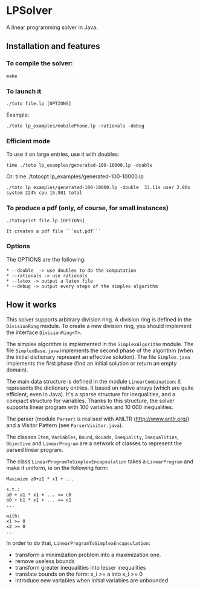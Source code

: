 # LPSolver

A linear programming solver in Java.

## Installation and features

### To compile the solver:

    make   

### To launch it

    ./toto file.lp [OPTIONS]

   Example:
   
    ./toto lp_examples/mobilePhone.lp -rationals -debug


### Efficient mode

To use it on large entries, use it with doubles:

    time ./toto lp_examples/generated-100-10000.lp -double
    
Or:
    time ./totoopt lp_examples/generated-100-10000.lp
    
    
    ./toto lp_examples/generated-100-10000.lp -double  33.11s user 2.80s system 224% cpu 15.981 total


### To produce a pdf (only, of course, for small instances)

    ./totoprint file.lp [OPTIONS]

    It creates a pdf file ```out.pdf```

### Options


The OPTIONS are the following:

    * --double  -> use doubles to do the computation
    * --rationals -> use rationals
    * --latex -> output a latex file
    * --debug -> output every steps of the simplex algorithm


## How it works


This solver supports arbitrary division ring.
A division ring is defined in the ```DivisionRing``` module. To create a new division ring, you should implement the
interface ```DivisionRing<T>```.


The simplex algorithm is implemented in the ```SimplexAlgorithm``` module.
The file ```SimplexBase.java``` implements the second phase of the algorithm (when the initial dictionary represent an
effective solution).
The file ```Simplex.java``` implements the first phase (find an initial solution or return an empty domain).



The main data structure is defined in the module ```LinearCombination```: it represents the dictionary entries.
It based on native arrays (which are quite efficient, even in Java).
It's a sparse structure for inequalities, and a compact structure for variables.
Thanks to this structure, the solver supports linear program with 100 variables and 10 000 inequalities.

The parser (module ```Parser```) is realised with ANLTR (http://www.antlr.org/) and a Visitor Pattern
(see ```ParserVisitor.java```).

The classes ```Item```, ```Variables```, ```Bound```, ```Bounds```, ```Inequality```, ```Inequalities```, ```Objective``` and ```LinearProgram``` are a network of classes to represent the parsed linear program.

The class ```LinearProgramToSimplexEncapsulation``` takes a ```LinearProgram``` and make it uniform, ie on the following form:

    Maximize z0+z1 * x1 + ...
    
    s.t.:
    a0 + a1 * x1 + ... <= c0
    b0 + b1 * x1 + ... <= c1
    ...
    
    with:
    x1 >= 0
    x2 >= 0
    ...


In order to do that, ```LinearProgramToSimplexEncapsulation```:

* transform a minimization problem into a maximization one.
* remove useless bounds
* transform greater inequalities into lesser inequalities
* translate bounds on the form: x_i >= a into x_i >= 0
* introduce new variables when initial variables are unbounded



